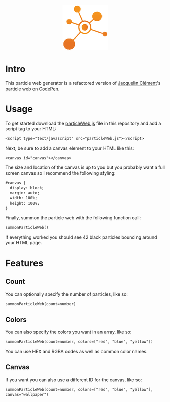 <p align="center">
  <img width="142" height="142" src="https://github.com/jgphilpott/particleWeb/blob/master/demo/icon.png">
</p>

# Intro

This particle web generator is a refactored version of [Jacquelin Clément](https://github.com/jacquelinclem)'s particle web on [CodePen](https://codepen.io/jacquelinclem/pen/udnwI).

# Usage

To get started download the [particleWeb.js](https://raw.githubusercontent.com/jgphilpott/particleWeb/master/particleWeb.js) file in this repository and add a script tag to your HTML:

```
<script type="text/javascript" src="particleWeb.js"></script>
```

Next, be sure to add a canvas element to your HTML like this:

```
<canvas id="canvas"></canvas>
```

The size and location of the canvas is up to you but you probably want a full screen canvas so I recommend the following styling:

```
#canvas {
  display: block;
  margin: auto;
  width: 100%;
  height: 100%;
}
```

Finally, summon the particle web with the following function call:

```
summonParticleWeb()
```

If everything worked you should see 42 black particles bouncing around your HTML page.

# Features

## Count

You can optionally specify the number of particles, like so:

```
summonParticleWeb(count=number)
```

## Colors

You can also specify the colors you want in an array, like so:

```
summonParticleWeb(count=number, colors=["red", "blue", "yellow"])
```

You can use HEX and RGBA codes as well as common color names.

## Canvas

If you want you can also use a different ID for the canvas, like so:

```
summonParticleWeb(count=number, colors=["red", "blue", "yellow"], canvas="wallpaper")
```
